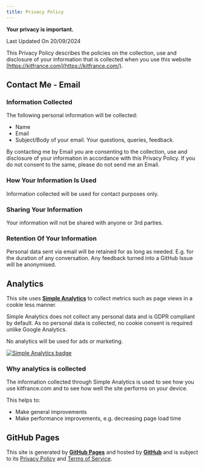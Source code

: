 ```yaml
---
title: Privacy Policy
---
```

**Your privacy is important.**

Last Updated On 20/09/2024

This Privacy Policy describes the policies on the collection, use and disclosure of your information that is collected when you use this website [https://kitfrance.com](https://kitfrance.com/).

## Contact Me - Email

### Information Collected

The following personal information will be collected:

- Name
- Email
- Subject/Body of your email. Your questions, queries, feedback.

By contacting me by Email you are consenting to the collection, use and disclosure of your information in accordance with this Privacy Policy. If you do not consent to the same, please do not send me an Email.

### How Your Information Is Used

Information collected will be used for contact purposes only.

### Sharing Your Information

Your information will not be shared with anyone or 3rd parties.

### Retention Of Your Information

Personal data sent via email will be retained for as long as needed. E.g. for the duration of any conversation. Any feedback turned into a GitHub Issue will be anonymised.

## Analytics

This site uses [**Simple Analytics**](https://www.simpleanalytics.com/) to collect metrics such as page views in a cookie less manner.

Simple Analytics does not collect any personal data and is GDPR compliant by default. As no personal data is collected, no cookie consent is required unlike Google Analytics.

No analytics will be used for ads or marketing.

<a href="https://dashboard.simpleanalytics.com/?utm_source=kitfrance.com&utm_content=badge" referrerpolicy="origin" target="_blank"><picture><source srcset="https://simpleanalyticsbadges.com/kitfrance.com?mode=dark" media="(prefers-color-scheme: dark)" /><img src="https://simpleanalyticsbadges.com/kitfrance.com?mode=light" alt="Simple Analytics badge" loading="lazy" referrerpolicy="no-referrer" crossorigin="anonymous" /></picture></a>

### Why analytics is collected

The information collected through Simple Analytics is used to see how you use kitfrance.com and to see how well the site performs on your device.

This helps to:

- Make general improvements
- Make performance improvements, e.g. decreasing page load time

## GitHub Pages

This site is generated by [**GitHub Pages**](https://pages.github.com/) and hosted by [**GitHub**](https://github.com/) and is subject to its [Privacy Policy](https://docs.github.com/en/free-pro-team@latest/github/site-policy/github-privacy-statement) and [Terms of Service](https://docs.github.com/en/free-pro-team@latest/github/site-policy/github-terms-of-service).
